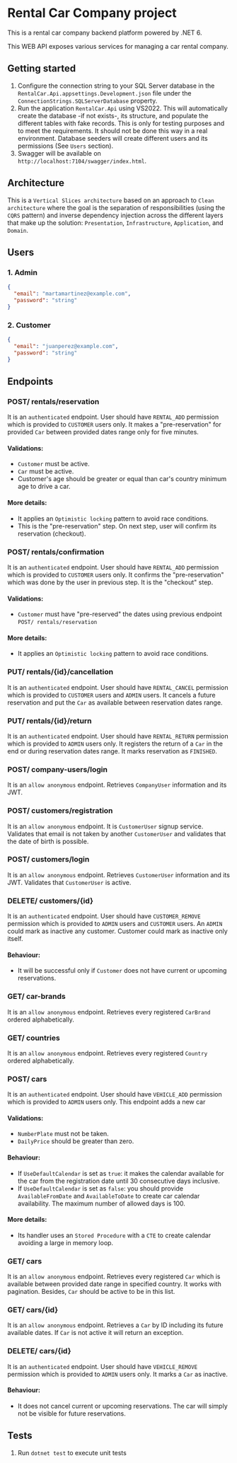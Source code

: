 # Rental Car Company project

This is a rental car company backend platform powered by .NET 6.

This WEB API exposes various services for managing a car rental company.

## Getting started

1. Configure the connection string to your SQL Server database in the `RentalCar.Api.appsettings.Development.json` file under the `ConnectionStrings.SQLServerDatabase` property.
2. Run the application `RentalCar.Api` using VS2022. This will automatically create the database -if not exists-, its structure, and populate the different tables with fake records. This is only for testing purposes and to meet the requirements. It should not be done this way in a real environment. Database seeders will create different users and its permissions (See `Users` section).
3. Swagger will be available on `http://localhost:7104/swagger/index.html`.

## Architecture

This is a `Vertical Slices architecture` based on an approach to `Clean architecture` where the goal is the separation of responsibilities (using the `CQRS` pattern) and inverse dependency injection across the different layers that make up the solution: `Presentation`, `Infrastructure`, `Application`, and `Domain`.

## Users

### 1. Admin

```json
{
  "email": "martamartinez@example.com",
  "password": "string"
}
```

### 2. Customer

```json
{
  "email": "juanperez@example.com",
  "password": "string"
}
```

## Endpoints

### POST/ rentals/reservation

It is an `authenticated` endpoint.
User should have `RENTAL_ADD` permission which is provided to `CUSTOMER` users only.
It makes a "pre-reservation" for provided `Car` between provided dates range only for five minutes.

#### Validations:

- `Customer` must be active.
- `Car` must be active.
- Customer's age should be greater or equal than car's country minimum age to drive a car.

#### More details:

- It applies an `Optimistic locking` pattern to avoid race conditions.
- This is the "pre-reservation" step. On next step, user will confirm its reservation (checkout).

### POST/ rentals/confirmation

It is an `authenticated` endpoint.
User should have `RENTAL_ADD` permission which is provided to `CUSTOMER` users only.
It confirms the "pre-reservation" which was done by the user in previous step. It is the "checkout" step.

#### Validations:

- `Customer` must have "pre-reserved" the dates using previous endpoint `POST/ rentals/reservation`

#### More details:

- It applies an `Optimistic locking` pattern to avoid race conditions.

### PUT/ rentals/{id}/cancellation

It is an `authenticated` endpoint.
User should have `RENTAL_CANCEL` permission which is provided to `CUSTOMER` users and `ADMIN` users.
It cancels a future reservation and put the `Car` as available between reservation dates range.

### PUT/ rentals/{id}/return

It is an `authenticated` endpoint.
User should have `RENTAL_RETURN` permission which is provided to `ADMIN` users only.
It registers the return of a `Car` in the end or during reservation dates range.
It marks reservation as `FINISHED`.

### POST/ company-users/login

It is an `allow anonymous` endpoint.
Retrieves `CompanyUser` information and its JWT.

### POST/ customers/registration

It is an `allow anonymous` endpoint.
It is `CustomerUser` signup service. Validates that email is not taken by another `CustomerUser` and validates that the date of birth is possible.

### POST/ customers/login

It is an `allow anonymous` endpoint.
Retrieves `CustomerUser` information and its JWT. Validates that `CustomerUser` is active.

### DELETE/ customers/{id}

It is an `authenticated` endpoint.
User should have `CUSTOMER_REMOVE` permission which is provided to `ADMIN` users and `CUSTOMER` users.
An `ADMIN` could mark as inactive any customer. Customer could mark as inactive only itself.

#### Behaviour:

- It will be successful only if `Customer` does not have current or upcoming reservations.

### GET/ car-brands

It is an `allow anonymous` endpoint.
Retrieves every registered `CarBrand` ordered alphabetically.

### GET/ countries

It is an `allow anonymous` endpoint.
Retrieves every registered `Country` ordered alphabetically.

### POST/ cars

It is an `authenticated` endpoint.
User should have `VEHICLE_ADD` permission which is provided to `ADMIN` users only.
This endpoint adds a new car<br>

#### Validations:

- `NumberPlate` must not be taken.
- `DailyPrice` should be greater than zero.

#### Behaviour:

- If `UseDefaultCalendar` is set as `true`: it makes the calendar available for the car from the registration date until 30 consecutive days inclusive.
- If `UseDefaultCalendar` is set as `false`: you should provide `AvailableFromDate` and `AvailableToDate` to create car calendar availability. The maximum number of allowed days is 100.

#### More details:

- Its handler uses an `Stored Procedure` with a `CTE` to create calendar avoiding a large in memory loop.

### GET/ cars

It is an `allow anonymous` endpoint.
Retrieves every registered `Car` which is available between provided date range in specified country. It works with pagination.
Besides, `Car` should be active to be in this list.

### GET/ cars/{id}

It is an `allow anonymous` endpoint.
Retrieves a `Car` by ID including its future available dates. If `Car` is not active it will return an exception.

### DELETE/ cars/{id}

It is an `authenticated` endpoint.
User should have `VEHICLE_REMOVE` permission which is provided to `ADMIN` users only.
It marks a `Car` as inactive.

#### Behaviour:

- It does not cancel current or upcoming reservations. The car will simply not be visible for future reservations.

## Tests

1. Run `dotnet test` to execute unit tests
